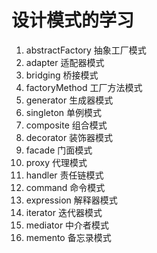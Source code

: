 # 设计模式的学习

1.  abstractFactory     抽象工厂模式
2.  adapter             适配器模式
3.  bridging            桥接模式
4.  factoryMethod       工厂方法模式
5.  generator           生成器模式
6.  singleton           单例模式
7.  composite           组合模式
8.  decorator           装饰器模式
9.  facade              门面模式
10. proxy               代理模式
11. handler             责任链模式
12. command             命令模式
13. expression          解释器模式
14. iterator            迭代器模式
15. mediator            中介者模式
16. memento             备忘录模式